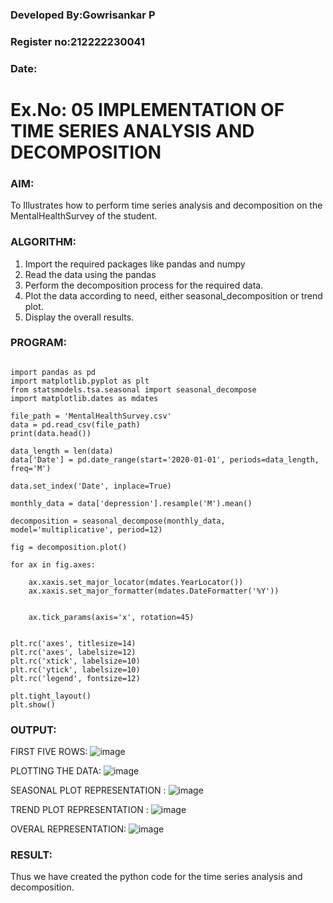 ### Developed By:Gowrisankar P
### Register no:212222230041
### Date: 
# Ex.No: 05  IMPLEMENTATION OF TIME SERIES ANALYSIS AND DECOMPOSITION
### AIM:
To Illustrates how to perform time series analysis and decomposition on the MentalHealthSurvey of the student.

### ALGORITHM:
1. Import the required packages like pandas and numpy
2. Read the data using the pandas
3. Perform the decomposition process for the required data.
4. Plot the data according to need, either seasonal_decomposition or trend plot.
5. Display the overall results.

### PROGRAM:
```

import pandas as pd
import matplotlib.pyplot as plt
from statsmodels.tsa.seasonal import seasonal_decompose
import matplotlib.dates as mdates

file_path = 'MentalHealthSurvey.csv'
data = pd.read_csv(file_path)
print(data.head())

data_length = len(data)
data['Date'] = pd.date_range(start='2020-01-01', periods=data_length, freq='M')

data.set_index('Date', inplace=True)

monthly_data = data['depression'].resample('M').mean()

decomposition = seasonal_decompose(monthly_data, model='multiplicative', period=12)

fig = decomposition.plot()

for ax in fig.axes:
    
    ax.xaxis.set_major_locator(mdates.YearLocator())  
    ax.xaxis.set_major_formatter(mdates.DateFormatter('%Y')) 

   
    ax.tick_params(axis='x', rotation=45)  


plt.rc('axes', titlesize=14)   
plt.rc('axes', labelsize=12)   
plt.rc('xtick', labelsize=10)  
plt.rc('ytick', labelsize=10)  
plt.rc('legend', fontsize=12)  

plt.tight_layout()
plt.show()

```
### OUTPUT:
FIRST FIVE ROWS:
![image](https://github.com/user-attachments/assets/f30f6b64-a53a-44e5-825d-d58d1cddd1c3)

PLOTTING THE DATA:
![image](https://github.com/user-attachments/assets/32911e54-a769-4389-94d3-bacc4c6fd12d)

SEASONAL PLOT REPRESENTATION :
![image](https://github.com/user-attachments/assets/f2950ddf-8333-446d-89bb-2a69d6cd5fdc)

TREND PLOT REPRESENTATION :
![image](https://github.com/user-attachments/assets/2eb24eb1-2e5e-494b-85a4-9119e5f14402)

OVERAL REPRESENTATION:
![image](https://github.com/user-attachments/assets/3aab616a-1fb7-4a12-8b1e-cad1de953df1)

### RESULT:
Thus we have created the python code for the time series analysis and decomposition.
